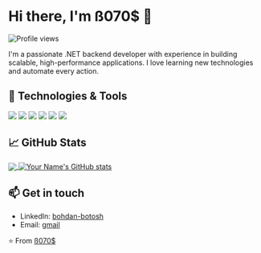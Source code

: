 # Hi there, I'm ß070$ 👋

![Profile views](https://gpvc.arturio.dev/your-github-username)

I'm a passionate .NET backend developer with experience in building scalable, high-performance applications. I love learning new technologies and automate every action.

## 🔧 Technologies & Tools

![](https://img.shields.io/badge/OS-Windows-informational?style=flat&logo=windows&logoColor=white&color=0078D6)
![](https://img.shields.io/badge/Editor-Visual_Studio-informational?style=flat&logo=visual-studio&logoColor=white&color=5C2D91)
![](https://img.shields.io/badge/Code-CSharp-informational?style=flat&logo=c-sharp&logoColor=white&color=239120)
![](https://img.shields.io/badge/Framework-.NET-informational?style=flat&logo=.net&logoColor=white&color=512BD4)
![](https://img.shields.io/badge/Database-SQL_Server-informational?style=flat&logo=microsoft-sql-server&logoColor=white&color=CC2927)
![](https://img.shields.io/badge/Tools-Docker-informational?style=flat&logo=docker&logoColor=white&color=2496ED)

## 📈 GitHub Stats

<a href="https://github.com/b0t0s">
  <img align="center" src="https://github-readme-stats.vercel.app/api/top-langs/?username=your-github-username&theme=dark&hide_langs_below=1" />
</a>
<a href="https://github.com/b0t0s">
  <img align="center" src="https://github-readme-stats.vercel.app/api?username=your-github-username&show_icons=true&theme=dark&line_height=27" alt="Your Name's GitHub stats" />
</a>

## 📫 Get in touch

- LinkedIn: [bohdan-botosh](https://www.linkedin.com/in/bohdan-botosh/)
- Email: [gmail](mailto:b0t0sh@proton.me)

⭐️ From [ß070$](https://github.com/b0t0s)
